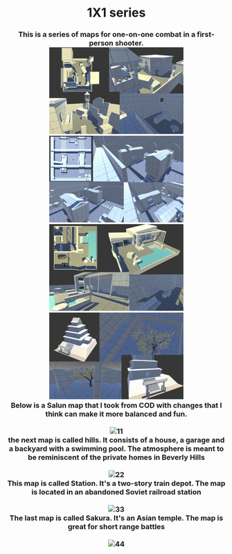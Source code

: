 <h1 align="center">
    1X1 series
</h1>
<h3 align="center">
    This is a series of maps for one-on-one combat in a first-person shooter. 
    <br>
    <img width="310" height="200" src="https://github.com/elyasn0/1x1/blob/main/Images/1.png" alt="1">
    <img width="310" height="200" src="https://github.com/elyasn0/1x1/blob/main/Images/3.png" alt="3">
    <br>
      <img width="310" height="200" src="https://github.com/elyasn0/1x1/blob/main/Images/2.png" alt="2">
    <img width="310" height="200" src="https://github.com/elyasn0/1x1/blob/main/Images/4.png" alt="4">
    <br>
    Below is a Salun map that I took from COD with changes that I think can make it more balanced and fun.
    <br>
    <br>
    <img width="630" src="https://github.com/elyasn0/1x1/blob/main/Images/1.gif" alt="11">
    <br>
    the next map is called hills. It consists of a house, a garage and a backyard with a swimming pool. The atmosphere is meant to be reminiscent of the private homes in Beverly Hills
    <br>
    <br>
    <img width="630" src="https://github.com/elyasn0/1x1/blob/main/Images/2.gif" alt="22">
    <br>
    This map is called Station. It's a two-story train depot. The map is located in an abandoned Soviet railroad station
    <br>
    <br>
      <img width="630" src="https://github.com/elyasn0/1x1/blob/main/Images/3.gif" alt="33">
      <br>
    The last map is called Sakura. It's an Asian temple. The map is great for short range battles
    <br>
    <br>
      <img width="630" src="https://github.com/elyasn0/1x1/blob/main/Images/4.gif" alt="44">
    <br>
</h3>
